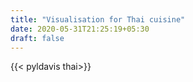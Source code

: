 ```yaml
---
title: "Visualisation for Thai cuisine"
date: 2020-05-31T21:25:19+05:30
draft: false
---
```


{{< pyldavis thai>}}